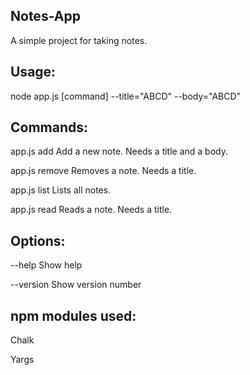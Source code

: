Notes-App
-
A simple project for taking notes.

Usage:
-
node app.js [command] --title="ABCD" --body="ABCD"

Commands:
-
  app.js add     Add a new note. Needs a title and a body.
  
  app.js remove  Removes a note. Needs a title.
  
  app.js list    Lists all notes.
  
  app.js read    Reads a note. Needs a title.
  
Options:
-
  --help     Show help
  
  --version  Show version number
  
  npm modules used:
  -
  Chalk
  
  Yargs
